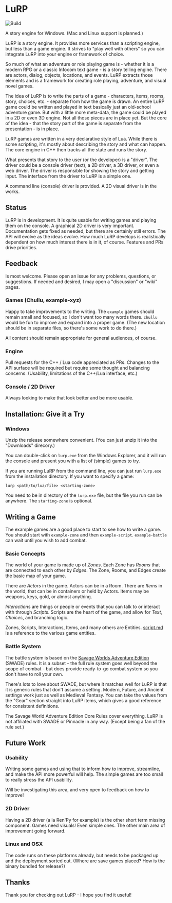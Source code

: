 # LuRP

![Build](https://github.com/leethomason/lurp/actions/workflows/c-cpp.yml/badge.svg)

A story engine for Windows. (Mac and Linux support is planned.)

LuRP is a story engine. It provides more services than a scripting engine, but less than a game
engine. It strives to "play well with others" so you can integrate LuRP into your engine or
framework of choice.

So much of what an adventure or role playing game is - whether it is a modern RPG or a
classic Infocom text game - is a story telling engine. There are actors, dialog, objects,
locations, and events. LuRP extracts those elements and is a framework for creating role
playing, adventure, and visual novel games.

The idea of LuRP is to write the parts of a game - characters, items, rooms, story,
choices, etc. - separate from how the game is drawn. An entire LuRP game could be written and
played in text basically just an old-school adventure game. But with a little
more meta-data, the game could be played in a 2D or even 3D engine. Not all those pieces are
in place yet. But the core of the idea - that the story part of the game is separate from the
presentation - is in place.

LuRP games are written in a very declarative style of Lua. While there is some scripting,
it's mostly about describing the story and what can happen. The core engine in C++ then
tracks all the state and runs the story.

What presents that story to the user (or the developer) is a "driver". The driver could be
a console driver (text), a 2D driver, a 3D driver, or even a web driver. The driver is responsible
for showing the story and getting input. The interface from the driver to LuRP is a simple
one.

A command line (console) driver is provided. A 2D visual driver is in the works.

## Status

LuRP is in development. It is quite usable for writing games and playing them on the console.
A graphical 2D driver is very important. Documentation gets fixed as needed, but there are
certainly still errors. The API will evolve as the ideas evolve. How much LuRP develops
is realistically dependent on how much interest there is in it, of course. Features and PRs
drive priorities.

## Feedback

Is most welcome. Please open an issue for any problems, questions, or suggestions. If needed
and desired, I may open a "discussion" or "wiki" pages.

### Games (Chullu, example-xyz)

Happy to take improvements to the writing. The `example` games should remain small and focused,
so I don't want too many words there. `chullu` would be fun to improve and expand into a proper
game. (The new location should be in separate files, so there's some work to do there.)

All content should remain appropriate for general audiences, of course.

### Engine

Pull requests for the C++ / Lua code appreciated as PRs. Changes to the API surface will be
required but require some thought and balancing concerns. (Usability, limitations of the
C++/Lua interface, etc.)

### Console / 2D Driver

Always looking to make that look better and be more usable.

## Installation: Give it a Try

### Windows

Unzip the release somewhere convenient. (You can just unzip it into the "Downloads" direcory.)

You can double-click on `lurp.exe` from the Windows Explorer, and it will run the console
and present you with a list of (simple) games to try.

If you are running LuRP from the command line, you can just run `lurp.exe` from the installation
directory. If you want to specify a game:

```shell
lurp <path/to/lua/file> <starting-zone>
```

You need to be in directory of the `lurp.exe` file, but the file you
run can be anywhere. The `starting-zone` is optional.

## Writing a Game

The example games are a good place to start to see how to write a game. You should
start with `example-zone` and then `example-script`. `example-battle` can wait until
you wish to add combat.

### Basic Concepts

The world of your game is made up of *Zones*. Each Zone has *Rooms* that are connected
to each other by *Edges*. The Zone, Rooms, and Edges create the basic map of your game.

There are *Actors* in the game. Actors can be in a Room. There are *Items* in the world,
that can be in containers or held by Actors. Items may be weapons, keys, gold, or almost
anything.

*Interaction*s are things or people or events that you can talk to or interact with
through *Script*s. Scripts are the heart of the game, and allow for *Text*, *Choices*,
and branching logic.

Zones, Scripts, Interactions, Items, and many others are Entities.
[script.md](script.md) is a reference to the various game entities.

### Battle System

The battle system is based on the [Savage Worlds Adventure Edition](https://peginc.com/savage-settings/savage-worlds/) (SWADE) rules.
It is a subset - the full rule system goes well beyond the scope of combat -
but does provide ready-to-go combat system so you don't have to roll your own.

There's lots to love about SWADE, but where it matches well for LuRP is that it
is generic rules that don't assume a setting. Modern, Future, and Ancient settings
work just as well as Medieval Fantasy. You can take the values from the "Gear" section
straight into LuRP items, which gives a good reference for consistent definitions.

The Savage World Adventure Edition Core Rules cover everything. LuRP is not affiliated
with SWADE or Pinnacle in any way. (Except being a fan of the rule set.)

## Future Work

### Usability

Writing some games and using that to inform how to improve, streamline, and make the API
more powerful will help. The simple games are too small to really stress the API usability.

Will be investigating this area, and very open to feedback on how to improve!

### 2D Driver

Having a 2D driver (a la Ren'Py for example) is the other short term missing component.
Games need visuals! Even simple ones. The other main area of improvement going forward.

### Linux and OSX

The code runs on these platforms already, but needs to be packaged up and the deployment
sorted out. (Where are save games placed? How is the binary bundled for release?)

## Thanks

Thank you for checking out LuRP - I hope you find it useful!
